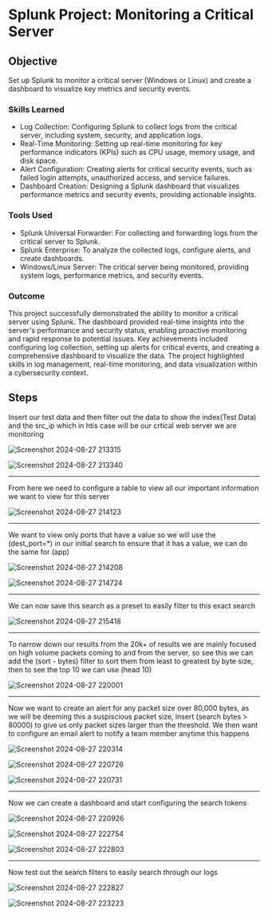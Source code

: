 # Splunk Project: Monitoring a Critical Server

## Objective

Set up Splunk to monitor a critical server (Windows or Linux) and create a dashboard to visualize key metrics and security events.

### Skills Learned

- Log Collection: Configuring Splunk to collect logs from the critical server, including system, security, and application logs.
- Real-Time Monitoring: Setting up real-time monitoring for key performance indicators (KPIs) such as CPU usage, memory usage, and disk space.
- Alert Configuration: Creating alerts for critical security events, such as failed login attempts, unauthorized access, and service failures.
- Dashboard Creation: Designing a Splunk dashboard that visualizes performance metrics and security events, providing actionable insights.

### Tools Used

- Splunk Universal Forwarder: For collecting and forwarding logs from the critical server to Splunk.
- Splunk Enterprise: To analyze the collected logs, configure alerts, and create dashboards.
- Windows/Linux Server: The critical server being monitored, providing system logs, performance metrics, and security events.

### Outcome
This project successfully demonstrated the ability to monitor a critical server using Splunk. The dashboard provided real-time insights into the server's performance and security status, enabling proactive monitoring and rapid response to potential issues. Key achievements included configuring log collection, setting up alerts for critical events, and creating a comprehensive dashboard to visualize the data. The project highlighted skills in log management, real-time monitoring, and data visualization within a cybersecurity context.

## Steps

Insert our test data and then filter out the data to show the index(Test Data) and the src_ip which in htis case will be our crtical web server we are monitoring

![Screenshot 2024-08-27 213315](https://github.com/user-attachments/assets/7d85b8b6-4353-4e56-82d9-0e36aa6bbda1)

![Screenshot 2024-08-27 213340](https://github.com/user-attachments/assets/20304da5-d87b-45af-9f78-0b168cbc401a)

-----------------------------------------------------------------------------------------------------

From here we need to configure a table to view all our important information we want to view for this server

![Screenshot 2024-08-27 214123](https://github.com/user-attachments/assets/911a26f8-8043-49e3-8ed4-f6e3a1d24186)

-----------------------------------------------------------------------------------------------------

We want to view only ports that have a value so we will use the (dest_port=*) in our initial search to ensure that it has a value, we can do the same for (app)

![Screenshot 2024-08-27 214208](https://github.com/user-attachments/assets/4178ec28-f663-4dc7-adda-328953fb33c8)

![Screenshot 2024-08-27 214724](https://github.com/user-attachments/assets/f23c2da0-d257-4e04-9b85-ce5f550f2dae)

-----------------------------------------------------------------------------------------------------

We can now save this search as a preset to easily filter to this exact search

![Screenshot 2024-08-27 215418](https://github.com/user-attachments/assets/405a227e-1356-4752-b5b9-a2e622a565c1)

-----------------------------------------------------------------------------------------------------

To narrow down our results from the 20k+ of results we are mainly focused on high volume packets coming to and from the server, so see this we can add the (sort - bytes) filter to sort them from least to greatest by byte size, then to see the top 10 we can use (head 10)

![Screenshot 2024-08-27 220001](https://github.com/user-attachments/assets/634e4217-e684-439f-bab5-9d92002ed6eb)

-----------------------------------------------------------------------------------------------------

Now we want to create an alert for any packet size over 80,000 bytes, as we will be deeming this a suspiscious packet size, insert (search bytes > 80000) to give us only packet sizes larger than the threshold. We then want to configure an email alert to notify a team member anytime this happens 

![Screenshot 2024-08-27 220314](https://github.com/user-attachments/assets/5fdb26fc-b582-4731-b415-80312e7676bf)

![Screenshot 2024-08-27 220726](https://github.com/user-attachments/assets/346bbf0a-89d9-4a13-bd37-eef62332b7bf)

![Screenshot 2024-08-27 220731](https://github.com/user-attachments/assets/4622293a-e11e-41b7-8b4c-20efdd6d9925)

-----------------------------------------------------------------------------------------------------

Now we can create a dashboard and start configuring the search tokens 

![Screenshot 2024-08-27 220926](https://github.com/user-attachments/assets/4ecdf09c-cd5d-44d1-98c2-3a5e3c6e86df)

![Screenshot 2024-08-27 222754](https://github.com/user-attachments/assets/4eb1c25b-49b7-409e-a2b9-bfb4b94db225)

![Screenshot 2024-08-27 222803](https://github.com/user-attachments/assets/f250bb92-0d19-45e0-b1eb-68ca62e83e8f)

-----------------------------------------------------------------------------------------------------

Now test out the search filters to easily search through our logs 

![Screenshot 2024-08-27 222827](https://github.com/user-attachments/assets/bdc448eb-d757-4eba-bac5-8ca3d98bd5aa)

![Screenshot 2024-08-27 223223](https://github.com/user-attachments/assets/45f07588-aa58-4737-bdc6-1a5ab2efb99c)










